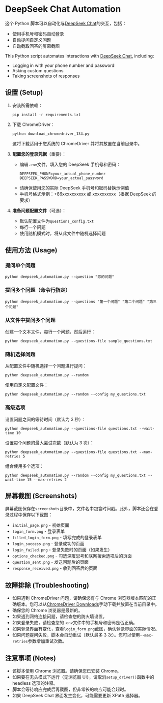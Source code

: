 # DeepSeek Chat Automation

这个 Python 脚本可以自动化与[DeepSeek Chat](https://chat.deepseek.com/)的交互，包括：

- 使用手机号和密码自动登录
- 自动提问自定义问题
- 自动截取回答的屏幕截图

This Python script automates interactions with [DeepSeek Chat](https://chat.deepseek.com/), including:

- Logging in with your phone number and password
- Asking custom questions
- Taking screenshots of responses

## 设置 (Setup)

1. 安装所需依赖：

   ```
   pip install -r requirements.txt
   ```

2. 下载 ChromeDriver：

   ```
   python download_chromedriver_134.py
   ```

   这将下载适用于您系统的 ChromeDriver 并将其放置在当前目录中。

3. **配置您的登录凭据**（重要）：

   - 编辑`.env`文件，填入您的 DeepSeek 手机号和密码：
     ```
     DEEPSEEK_PHONE=your_actual_phone_number
     DEEPSEEK_PASSWORD=your_actual_password
     ```
   - 请确保使用您的实际 DeepSeek 手机号和密码替换示例值
   - 手机号格式示例：+86xxxxxxxxxx 或 xxxxxxxxxx（根据 DeepSeek 的要求）

4. **准备问题配置文件**（可选）：
   - 默认配置文件为`questions_config.txt`
   - 每行一个问题
   - 使用随机模式时，将从此文件中随机选择问题

## 使用方法 (Usage)

### 提问单个问题

```
python deepseek_automation.py --question "您的问题"
```

### 提问多个问题（命令行指定）

```
python deepseek_automation.py --questions "第一个问题" "第二个问题" "第三个问题"
```

### 从文件中提问多个问题

创建一个文本文件，每行一个问题，然后运行：

```
python deepseek_automation.py --questions-file sample_questions.txt
```

### 随机选择问题

从配置文件中随机选择一个问题进行提问：

```
python deepseek_automation.py --random
```

使用自定义配置文件：

```
python deepseek_automation.py --random --config my_questions.txt
```

### 高级选项

设置问题之间的等待时间（默认为 3 秒）：

```
python deepseek_automation.py --questions-file questions.txt --wait-time 10
```

设置每个问题的最大尝试次数（默认为 3 次）：

```
python deepseek_automation.py --questions-file questions.txt --max-retries 5
```

组合使用多个选项：

```
python deepseek_automation.py --random --config my_questions.txt --wait-time 15 --max-retries 2
```

## 屏幕截图 (Screenshots)

屏幕截图保存在`screenshots`目录中，文件名中包含时间戳。此外，脚本还会在登录过程中保存以下截图：

- `initial_page.png` - 初始页面
- `login_form.png` - 登录表单
- `filled_login_form.png` - 填写完成的登录表单
- `login_success.png` - 登录成功的页面
- `login_failed.png` - 登录失败时的页面（如果发生）
- `options_checked.png` - 勾选深度思考和联网搜索选项后的页面
- `question_sent.png` - 发送问题后的页面
- `response_received.png` - 收到回答后的页面

## 故障排除 (Troubleshooting)

- 如果遇到 ChromeDriver 问题，请确保您有与 Chrome 浏览器版本匹配的正确版本。您可以从[ChromeDriver Downloads](https://chromedriver.chromium.org/downloads)手动下载并放置在当前目录中。
- 确保您的 Chrome 浏览器是最新的。
- 如果遇到网络连接问题，请检查您的防火墙设置。
- 如果登录失败，请检查您的`.env`文件中的手机号和密码是否正确。
- 如果登录界面有变化，查看`login_form.png`截图，确认登录界面的实际情况。
- 如果问题提问失败，脚本会自动重试（默认最多 3 次）。您可以使用`--max-retries`参数增加重试次数。

## 注意事项 (Notes)

- 该脚本使用 Chrome 浏览器。请确保您已安装 Chrome。
- 如果要在无头模式下运行（无浏览器 UI），请取消`setup_driver()`函数中的 headless 选项的注释。
- 脚本会等待响应完成后再截图，但非常长的响应可能会超时。
- 如果 DeepSeek Chat 界面发生变化，可能需要更新 XPath 选择器。
